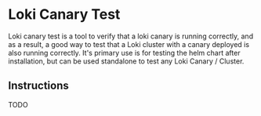 # Loki Canary Test

Loki canary test is a tool to verify that a loki canary is running correctly, and as a result, a good way to test that a Loki cluster with a canary deployed is also running correctly. It's primary use is for testing the helm chart after installation, but can be used standalone to test any Loki Canary / Cluster.

## Instructions

TODO
